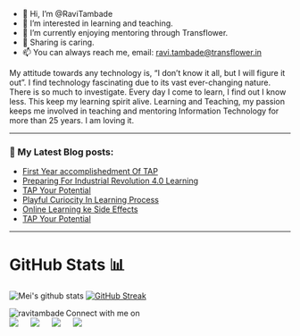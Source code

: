 - 👋 Hi, I’m @RaviTambade
- 👀 I’m interested in learning and teaching.
- 🌱 I’m currently enjoying mentoring through Transflower.
- 💞️ Sharing is caring.
- 📫 You can always reach me, email: ravi.tambade@transflower.in

My attitude towards any technology is, “I don’t know it all, but I will figure it out”. I find technology fascinating due to its vast ever-changing nature. 
There is so much to investigate. Every day I come to learn, I find out I know less. This keep my learning spirit alive.
Learning and Teaching, my passion keeps me involved in teaching and mentoring Information Technology for more than 25 years. I am loving it.

---

### 📕 My Latest Blog posts:
<!-- BLOG-POST-LIST:START -->
- [First Year accomplishedment Of TAP](https://ravitambade.wordpress.com/2022/04/02/first-year-accomplishment-of-transflower-learning-program-tap-on-gudhi-padwa-at-transflower/)
- [Preparing For Industrial Revolution 4.0 Learning](https://ravitambade.wordpress.com/2021/04/08/preparing-for-industrial-revolution-4-0-learning/)
- [TAP Your Potential](https://ravitambade.wordpress.com/2021/04/04/tap-your-potential-2/)
- [Playful Curiocity In Learning Process](https://ravitambade.wordpress.com/2021/03/05/playful-curiosity-in-learning-process/)
- [Online Learning ke Side Effects](https://ravitambade.wordpress.com/2020/09/26/online-learning-ke-side-effects/)
- [TAP Your Potential](https://ravitambade.wordpress.com/2020/09/05/tap-your-potential/)
<!-- BLOG-POST-LIST:END -->
---

<h1>GitHub Stats 📊</h1>
 
![Mei's github stats](https://github-readme-stats.vercel.app/api?username=ravitambade&show_icons=true&theme=dracula) 
[![GitHub Streak](https://github-readme-streak-stats.herokuapp.com/?user=ravitambade&theme=dracula)](https://git.io/streak-stats)  

<p>
 <img align="left" src="https://github-readme-stats.vercel.app/api/top-langs/?username=ravitambade&layout=compact&hide=html" alt="ravitambade" />
</p>

<p>Connect with me on
<br>	
<a target="_blank" href="https://www.linkedin.com/in/ahmadshaikhk/"><img src="https://img.shields.io/badge/-LinkedIn-0077B5?style=for-the-badge&logo=Linkedin&logoColor=white"></img></a>
&emsp;
<a target="_blank" href="mailto:ahmed.bilal575@gmail.com"
><img src="https://img.shields.io/badge/-Gmail-D14836?style=for-the-badge&logo=Gmail&logoColor=white"></img></a>
&emsp;
<a target="_blank" href="https://twitter.com/ahmadshaikhk"><img src="https://img.shields.io/badge/-Twitter-1DA1F2?style=for-the-badge&logo=Twitter&logoColor=white"></img></a>
&emsp;
<a target="_blank" href="https://medium.com/@ahmedbilal575"><img src="https://img.shields.io/badge/Medium-12100E?style=for-the-badge&logo=medium&logoColor=white"></img></a>
